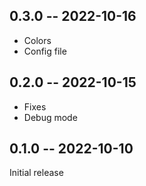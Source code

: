 ## 0.3.0 -- 2022-10-16

- Colors
- Config file

## 0.2.0 -- 2022-10-15

- Fixes
- Debug mode

## 0.1.0 -- 2022-10-10

Initial release
